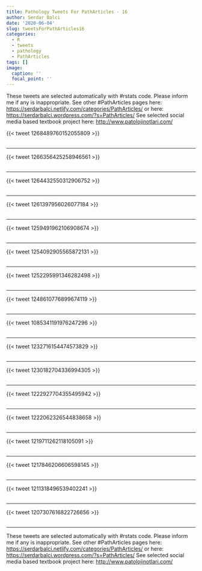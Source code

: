 ```yaml
---
title: Pathology Tweets For PathArticles - 16
author: Serdar Balci
date: '2020-06-04'
slug: tweetsForPathArticles16
categories:
  - R
  - tweets
  - pathology
  - PathArticles
tags: []
image:
  caption: ''
  focal_point: ''
---
```



These tweets are selected automatically with #rstats code. Please inform me if any is inappropriate.
See other #PathArticles pages here: https://serdarbalci.netlify.com/categories/PathArticles/  or here: https://serdarbalci.wordpress.com/?s=PathArticles/ 
See selected social media based textbook project here: http://www.patolojinotlari.com/

{{< tweet 1268489760152055809 >}}
<br>
<br>
<hr>
{{< tweet 1266356425258946561 >}}
<br>
<br>
<hr>
{{< tweet 1264432550312906752 >}}
<br>
<br>
<hr>
{{< tweet 1261397956026077184 >}}
<br>
<br>
<hr>
{{< tweet 1259491962106908674 >}}
<br>
<br>
<hr>
{{< tweet 1254092905565872131 >}}
<br>
<br>
<hr>
{{< tweet 1252295991346282498 >}}
<br>
<br>
<hr>
{{< tweet 1248610776899674119 >}}
<br>
<br>
<hr>
{{< tweet 1085341191976247296 >}}
<br>
<br>
<hr>
{{< tweet 1232716154474573829 >}}
<br>
<br>
<hr>
{{< tweet 1230182704336994305 >}}
<br>
<br>
<hr>
{{< tweet 1222927704355495942 >}}
<br>
<br>
<hr>
{{< tweet 1222062326544838658 >}}
<br>
<br>
<hr>
{{< tweet 1219711262118105091 >}}
<br>
<br>
<hr>
{{< tweet 1217846206606598145 >}}
<br>
<br>
<hr>
{{< tweet 1211318496539402241 >}}
<br>
<br>
<hr>
{{< tweet 1207307616822726656 >}}
<br>
<br>
<hr>


These tweets are selected automatically with #rstats code. Please inform me if any is inappropriate.
See other #PathArticles pages here: https://serdarbalci.netlify.com/categories/PathArticles/  or here: https://serdarbalci.wordpress.com/?s=PathArticles/ 
See selected social media based textbook project here: http://www.patolojinotlari.com/
